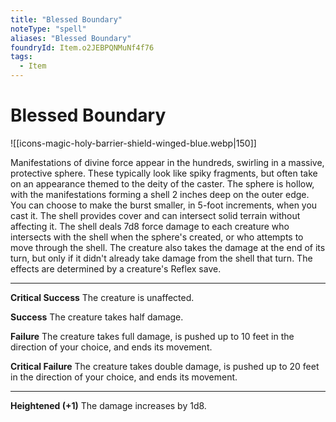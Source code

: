 ```yaml
---
title: "Blessed Boundary"
noteType: "spell"
aliases: "Blessed Boundary"
foundryId: Item.o2JEBPQNMuNf4f76
tags:
  - Item
---
```


# Blessed Boundary
![[icons-magic-holy-barrier-shield-winged-blue.webp|150]]

Manifestations of divine force appear in the hundreds, swirling in a massive, protective sphere. These typically look like spiky fragments, but often take on an appearance themed to the deity of the caster. The sphere is hollow, with the manifestations forming a shell 2 inches deep on the outer edge. You can choose to make the burst smaller, in 5-foot increments, when you cast it. The shell provides cover and can intersect solid terrain without affecting it. The shell deals 7d8 force damage to each creature who intersects with the shell when the sphere's created, or who attempts to move through the shell. The creature also takes the damage at the end of its turn, but only if it didn't already take damage from the shell that turn. The effects are determined by a creature's Reflex save.

* * *

**Critical Success** The creature is unaffected.

**Success** The creature takes half damage.

**Failure** The creature takes full damage, is pushed up to 10 feet in the direction of your choice, and ends its movement.

**Critical Failure** The creature takes double damage, is pushed up to 20 feet in the direction of your choice, and ends its movement.

* * *

**Heightened (+1)** The damage increases by 1d8.
